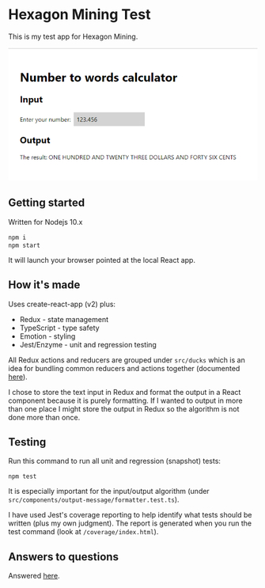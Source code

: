 # Hexagon Mining Test

This is my test app for Hexagon Mining.

![](./screenshot.png)

## Getting started

Written for Nodejs 10.x

    npm i
    npm start

It will launch your browser pointed at the local React app.

## How it's made

Uses create-react-app (v2) plus:

- Redux - state management
- TypeScript - type safety
- Emotion - styling
- Jest/Enzyme - unit and regression testing

All Redux actions and reducers are grouped under `src/ducks` which is an
idea for bundling common reducers and actions together (documented [here](https://github.com/erikras/ducks-modular-redux)).

I chose to store the text input in Redux and format the output in a React component because it is purely formatting. If I wanted to output in more than one place I might store the output in Redux so the algorithm is not done more than once.

## Testing

Run this command to run all unit and regression (snapshot) tests:

    npm test

It is especially important for the input/output algorithm (under `src/components/output-message/formatter.test.ts`).

I have used Jest's coverage reporting to help identify what tests should be written (plus my own judgment). The report is generated when you run the test command (look at `/coverage/index.html`).

## Answers to questions

Answered [here](./ANSWERS.md).